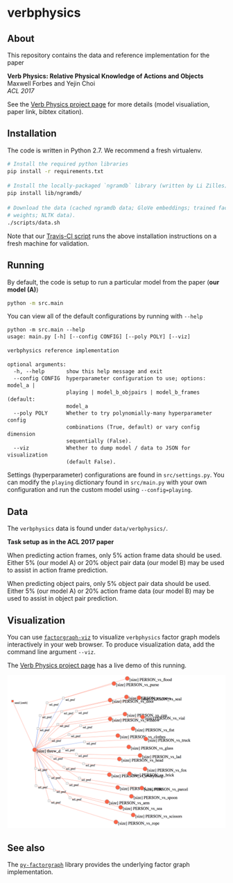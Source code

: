 # verbphysics

## About

This repository contains the data and reference implementation for the paper

**Verb Physics: Relative Physical Knowledge of Actions and Objects**  
Maxwell Forbes and Yejin Choi  
_ACL 2017_

See the [Verb Physics project page](https://uwnlp.github.io/verbphysics/) for
more details (model visualiation, paper link, bibtex citation).

## Installation

The code is written in Python 2.7. We recommend a fresh virtualenv.

```sh
# Install the required python libraries
pip install -r requirements.txt

# Install the locally-packaged `ngramdb` library (written by Li Zilles).
pip install lib/ngramdb/

# Download the data (cached ngramdb data; GloVe embeddings; trained factor
# weights; NLTK data).
./scripts/data.sh
```

Note that our [Travis-CI
script](https://github.com/uwnlp/verbphysics/blob/master/.travis.yml) runs the
above installation instructions on a fresh machine for validation.

## Running

By default, the code is setup to run a particular model from the paper (**our
model (A)**)

```sh
python -m src.main
```

You can view all of the default configurations by running with `--help`

```
python -m src.main --help
usage: main.py [-h] [--config CONFIG] [--poly POLY] [--viz]

verbphysics reference implementation

optional arguments:
  -h, --help       show this help message and exit
  --config CONFIG  hyperparameter configuration to use; options: model_a |
                   playing | model_b_objpairs | model_b_frames (default:
                   model_a
  --poly POLY      Whether to try polynomially-many hyperparameter config
                   combinations (True, default) or vary config dimension
                   sequentially (False).
  --viz            Whether to dump model / data to JSON for visualization
                   (default False).
```

Settings (hyperparameter) configurations are found in `src/settings.py`. You
can modify the `playing` dictionary found in `src/main.py` with your own
configuration and run the custom model using `--config=playing`.

## Data

The `verbphysics` data is found under `data/verbphysics/`.

**Task setup as in the ACL 2017 paper**

When predicting action frames, only 5% action frame data should be used. Either
5% (our model A) or 20% object pair data (our model B) may be used to assist in
action frame prediction.

When predicting object pairs, only 5% object pair data should be used. Either 5%
(our model A) or 20% action frame data (our model B) may be used to assist in
object pair prediction.

## Visualization

You can use [`factorgraph-viz`](https://github.com/mbforbes/factorgraph-viz) to
visualize `verbphysics` factor graph models interactively in your web browser.
To produce visualization data, add the command line argument `--viz`.

The [Verb Physics project page](https://uwnlp.github.io/verbphysics/) has a
live demo of this running.

![An example rendering of a factor graph using the factorgraph-viz library](factorgraph-viz.png)

## See also

The [`py-factorgraph`](https://github.com/mbforbes/py-factorgraph) library
provides the underlying factor graph implementation.
